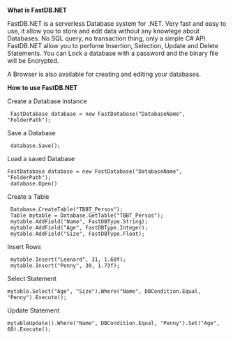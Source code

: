 **What is FastDB.NET**

FastDB.NET is a serverless Database system for .NET.
Very fast and easy to use, it allow you to store and edit data without any knowlege about Databases.
No SQL query, no transaction thing, only a simple C# API.
FastDB.NET allow you to perfome Insertion, Selection, Update and Delete Statements.
You can Lock a database with a password and the binary file will be Encrypted.

A Browser is also available for creating and editing your databases.

**How to use FastDB.NET**

Create a Database instance
```
 FastDatabase database = new FastDatabase("DatabaseName", "FolderPath");
```
Save a Database
```
 database.Save();
```
Load a saved Database
```
FastDatabase database = new FastDatabase("DatabaseName", "FolderPath");
 database.Open()
```
Create a Table
```
 Database.CreateTable("TBBT_Persos");
 Table mytable = Database.GetTable("TBBT_Persos");
 mytable.AddField("Name", FastDBType.String);
 mytable.AddField("Age", FastDBType.Integer);
 mytable.AddField("Size", FastDBType.Float);
```
Insert Rows
```
 mytable.Insert("Leonard", 31, 1.68f);
 mytable.Insert("Penny", 30, 1.73f);
```
Select Statement
```
mytable.Select("Age", "Size").Where("Name", DBCondition.Equal, "Penny").Execute();
```
Update Statement
```
mytableUpdate().Where("Name", DBCondition.Equal, "Penny").Set("Age", 60).Execute();
```

